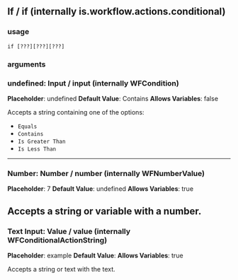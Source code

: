 
## If / if (internally is.workflow.actions.conditional)

### usage
`if [???][???][???]`

### arguments
### undefined: Input / input (internally WFCondition)
**Placeholder**: undefined
**Default Value**: Contains
**Allows Variables**: false


Accepts a string 
containing one of the options:

- `Equals`
- `Contains`
- `Is Greater Than`
- `Is Less Than`
---
### Number: Number / number (internally WFNumberValue)
**Placeholder**: 7
**Default Value**: undefined
**Allows Variables**: true


Accepts a string 
or variable
with a number.
---
### Text Input: Value / value (internally WFConditionalActionString)
**Placeholder**: example
**Default Value**: 
**Allows Variables**: true


Accepts a string 
or text
with the text.
